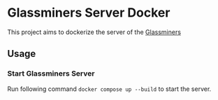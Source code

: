 # Glassminers Server Docker

This project aims to dockerize the server of the [Glassminers](https://github.com/surrealtm/Glassminers)

## Usage

### Start Glassminers Server

Run following command `docker compose up --build` to start the server.
